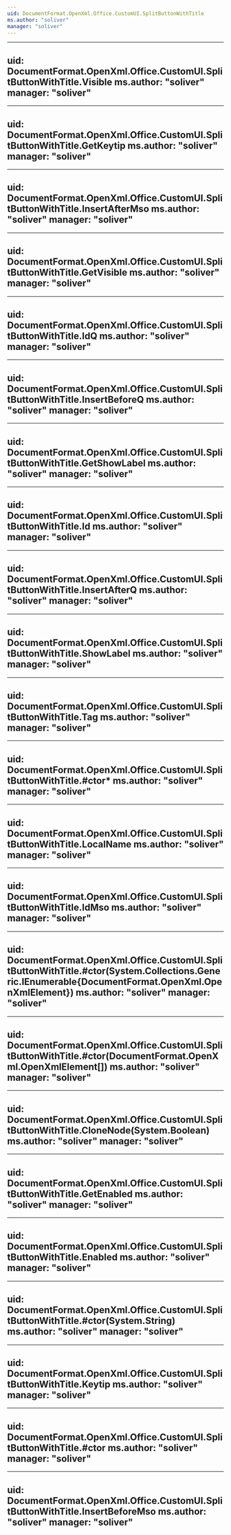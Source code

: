 ```yaml
---
uid: DocumentFormat.OpenXml.Office.CustomUI.SplitButtonWithTitle
ms.author: "soliver"
manager: "soliver"
---
```


---
uid: DocumentFormat.OpenXml.Office.CustomUI.SplitButtonWithTitle.Visible
ms.author: "soliver"
manager: "soliver"
---

---
uid: DocumentFormat.OpenXml.Office.CustomUI.SplitButtonWithTitle.GetKeytip
ms.author: "soliver"
manager: "soliver"
---

---
uid: DocumentFormat.OpenXml.Office.CustomUI.SplitButtonWithTitle.InsertAfterMso
ms.author: "soliver"
manager: "soliver"
---

---
uid: DocumentFormat.OpenXml.Office.CustomUI.SplitButtonWithTitle.GetVisible
ms.author: "soliver"
manager: "soliver"
---

---
uid: DocumentFormat.OpenXml.Office.CustomUI.SplitButtonWithTitle.IdQ
ms.author: "soliver"
manager: "soliver"
---

---
uid: DocumentFormat.OpenXml.Office.CustomUI.SplitButtonWithTitle.InsertBeforeQ
ms.author: "soliver"
manager: "soliver"
---

---
uid: DocumentFormat.OpenXml.Office.CustomUI.SplitButtonWithTitle.GetShowLabel
ms.author: "soliver"
manager: "soliver"
---

---
uid: DocumentFormat.OpenXml.Office.CustomUI.SplitButtonWithTitle.Id
ms.author: "soliver"
manager: "soliver"
---

---
uid: DocumentFormat.OpenXml.Office.CustomUI.SplitButtonWithTitle.InsertAfterQ
ms.author: "soliver"
manager: "soliver"
---

---
uid: DocumentFormat.OpenXml.Office.CustomUI.SplitButtonWithTitle.ShowLabel
ms.author: "soliver"
manager: "soliver"
---

---
uid: DocumentFormat.OpenXml.Office.CustomUI.SplitButtonWithTitle.Tag
ms.author: "soliver"
manager: "soliver"
---

---
uid: DocumentFormat.OpenXml.Office.CustomUI.SplitButtonWithTitle.#ctor*
ms.author: "soliver"
manager: "soliver"
---

---
uid: DocumentFormat.OpenXml.Office.CustomUI.SplitButtonWithTitle.LocalName
ms.author: "soliver"
manager: "soliver"
---

---
uid: DocumentFormat.OpenXml.Office.CustomUI.SplitButtonWithTitle.IdMso
ms.author: "soliver"
manager: "soliver"
---

---
uid: DocumentFormat.OpenXml.Office.CustomUI.SplitButtonWithTitle.#ctor(System.Collections.Generic.IEnumerable{DocumentFormat.OpenXml.OpenXmlElement})
ms.author: "soliver"
manager: "soliver"
---

---
uid: DocumentFormat.OpenXml.Office.CustomUI.SplitButtonWithTitle.#ctor(DocumentFormat.OpenXml.OpenXmlElement[])
ms.author: "soliver"
manager: "soliver"
---

---
uid: DocumentFormat.OpenXml.Office.CustomUI.SplitButtonWithTitle.CloneNode(System.Boolean)
ms.author: "soliver"
manager: "soliver"
---

---
uid: DocumentFormat.OpenXml.Office.CustomUI.SplitButtonWithTitle.GetEnabled
ms.author: "soliver"
manager: "soliver"
---

---
uid: DocumentFormat.OpenXml.Office.CustomUI.SplitButtonWithTitle.Enabled
ms.author: "soliver"
manager: "soliver"
---

---
uid: DocumentFormat.OpenXml.Office.CustomUI.SplitButtonWithTitle.#ctor(System.String)
ms.author: "soliver"
manager: "soliver"
---

---
uid: DocumentFormat.OpenXml.Office.CustomUI.SplitButtonWithTitle.Keytip
ms.author: "soliver"
manager: "soliver"
---

---
uid: DocumentFormat.OpenXml.Office.CustomUI.SplitButtonWithTitle.#ctor
ms.author: "soliver"
manager: "soliver"
---

---
uid: DocumentFormat.OpenXml.Office.CustomUI.SplitButtonWithTitle.InsertBeforeMso
ms.author: "soliver"
manager: "soliver"
---
